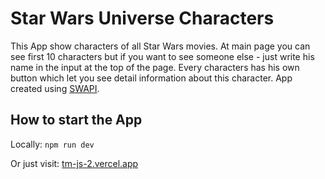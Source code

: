# Star Wars Universe Characters

This App show characters of all Star Wars movies. At main page you can see first 10 characters but if you want to see someone else - just write his name in the input at the top of the page. Every characters has his own button which let you see detail information about this character. App created using [SWAPI](https://swapi.dev/).

## How to start the App

Locally: `npm run dev`

Or just visit: [tm-js-2.vercel.app](https://tm-js-2.vercel.app)

